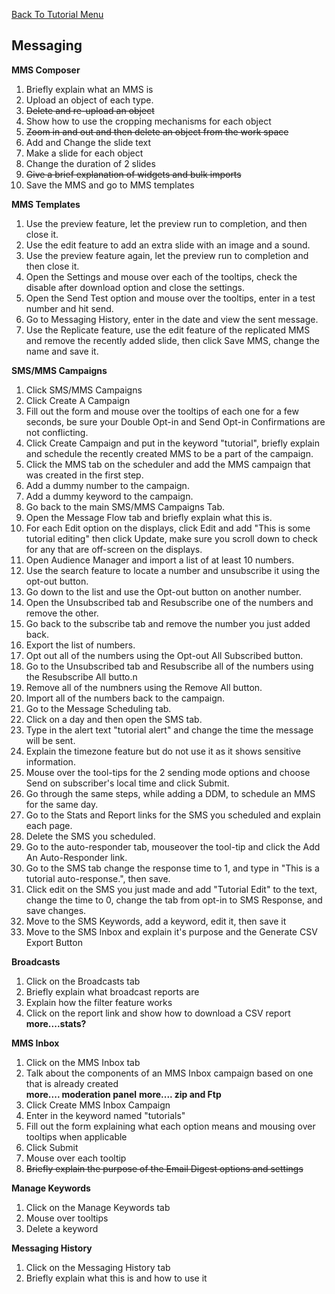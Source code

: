 <a href="/README.md">Back To Tutorial Menu</a>

<h2>Messaging</h2>

<strong>MMS Composer</strong>
<ol>
<li>Briefly explain what an MMS is</li>
<li>Upload an object of each type.</li>
<strike><li>Delete and re-upload an object</li></strike>
<li>Show how to use the cropping mechanisms for each object</li>
<strike><li>Zoom in and out and then delete an object from the work space</li></strike>
<li>Add and Change the slide text </li>
<li>Make a slide for each object</li>
<li>Change the duration of 2 slides</li>
<strike><li>Give a brief explanation of widgets and bulk imports</li></strike>
<li>Save the MMS and go to MMS templates</li>
</ol>

<strong>MMS Templates</strong>

<ol>
<li>Use the preview feature, let the preview run to completion, and then close it.</li>
<li>Use the edit feature to add an extra slide with an image and a sound.</li>
<li>Use the preview feature again, let the preview run to completion and then close it.</li>
<li>Open the Settings and mouse over each of the tooltips, check the disable after download option and close the settings.</li>
<li>Open the Send Test option and mouse over the tooltips, enter in a test number and hit send.</li>
<li>Go to Messaging History, enter in the date and view the sent message.</li>
<li>Use the Replicate feature, use the edit feature of the replicated MMS and remove the recently added slide, then click Save MMS, change the name and save it.</li>
</ol>

<strong>SMS/MMS Campaigns</strong>

<ol>
<li>Click SMS/MMS Campaigns</li>
<li>Click Create A Campaign</li>
<li>Fill out the form and mouse over the tooltips of each one for a few seconds, be sure your Double Opt-in and Send Opt-in Confirmations are not conflicting.</li>
<li>Click Create Campaign and put in the keyword "tutorial", briefly explain and schedule the recently created MMS to be a part of the campaign.</li>
<li>Click the MMS tab on the scheduler and add the MMS campaign that was created in the first step.</li>
<li>Add a dummy number to the campaign.</li>
<li>Add a dummy keyword to the campaign.</li>
<li>Go back to the main SMS/MMS Campaigns Tab.</li>
<li>Open the Message Flow tab and briefly explain what this is.</li>
<li>For each Edit option on the displays, click Edit and add "This is some tutorial editing" then click Update, make sure you scroll down to check for any that are off-screen on the displays.</li>
<li>Open Audience Manager and import a list of at least 10 numbers.</li>
<li>Use the search feature to locate a number and unsubscribe it using the opt-out button.</li>
<li>Go down to the list and use the Opt-out button on another number.</li>
<li>Open the Unsubscribed tab and Resubscribe one of the numbers and remove the other.</li>
<li>Go back to the subscribe tab and remove the number you just added back.</li>
<li>Export the list of numbers.</li>
<li>Opt out all of the numbers using the Opt-out All Subscribed button.</li>
<li>Go to the Unsubscribed tab and Resubscribe all of the numbers using the Resubscribe All butto.n</li>
<li>Remove all of the numbners using the Remove All button.</li>
<li>Import all of the numbers back to the campaign.</li>
<li>Go to the Message Scheduling tab.</li>
<li>Click on a day and then open the SMS tab.</li>
<li>Type in the alert text "tutorial alert" and change the time the message will be sent.</li>
<li>Explain the timezone feature but do not use it as it shows sensitive information.</li>
<li>Mouse over the tool-tips for the 2 sending mode options and choose Send on subscriber's local time and click Submit.</li>
<li>Go through the same steps, while adding a DDM, to schedule an MMS for the same day.</li>
<li>Go to the Stats and Report links for the SMS you scheduled and explain each page.</li>
<li>Delete the SMS you scheduled.</li>
<li>Go to the auto-responder tab, mouseover the tool-tip and click the Add An Auto-Responder link.</li>
<li>Go to the SMS tab change the response time to 1, and type in "This is a tutorial auto-response.", then save.</li>
<li>Click edit on the SMS you just made and add "Tutorial Edit" to the text, change the time to 0, change the tab from opt-in to SMS Response, and save changes.</li>
<li>Move to the SMS Keywords, add a keyword, edit it, then save it</li>
<li>Move to the SMS Inbox and explain it's purpose and the Generate CSV Export Button</li>


</ol>

<strong>Broadcasts</strong>

<ol>
<li>Click on the Broadcasts tab</li>
<li>Briefly explain what broadcast reports are</li>
<li>Explain how the filter feature works</li>
<li>Click on the report link and show how to download a CSV report</li>
<b> more....stats?</b>

</ol>

<strong>MMS Inbox</strong>

<ol>
<li>Click on the MMS Inbox tab</li>
<li>Talk about the components of an MMS Inbox campaign based on one that is already created</li>
<b> more.... moderation panel</b>
<b> more.... zip and Ftp</b>
<li>Click Create MMS Inbox Campaign</li>
<li>Enter in the keyword named "tutorials"</li>
<li>Fill out the form explaining what each option means and mousing over tooltips when applicable</li>
<li>Click Submit</li>
<li>Mouse over each tooltip</li>
<strike><li>Briefly explain the purpose of the Email Digest options and settings</li></strike>

</ol>

<strong>Manage Keywords</strong>

<ol>
<li>Click on the Manage Keywords tab</li>
<li>Mouse over tooltips</li>
<li>Delete a keyword</li>

</ol>


<strong>Messaging History</strong>

<ol>
<li>Click on the Messaging History tab</li>
<li>Briefly explain what this is and how to use it</li>
</ol>


